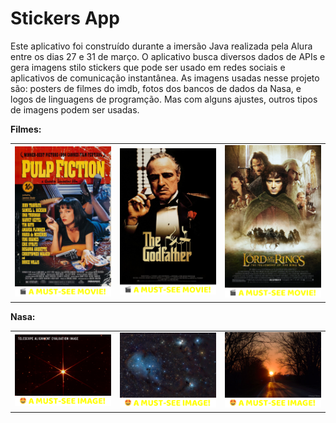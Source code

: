 # Stickers App

Este aplicativo foi construído durante a imersão Java realizada pela Alura entre os dias 27 e 31 de março. O aplicativo busca diversos dados de APIs e gera imagens stilo stickers que pode ser usado em redes sociais e aplicativos de comunicação instantânea. As imagens usadas nesse projeto são: posters de filmes do imdb, fotos dos bancos de dados da Nasa, e logos de linguagens de programção. Mas com alguns ajustes, outros tipos de imagens podem ser usadas.

<b>Filmes:</b>
<table>
    <tr>
        <td align="center">
            <img src="https://github.com/hebaja/stickers-app/blob/master/imbd_stickers/Pulp%20Fiction.png" width="200">
        </td>
        <td align="center">
            <img src="https://github.com/hebaja/stickers-app/blob/master/imbd_stickers/The%20Godfather.png" width="200">
        </td>
        <td align="center">
            <img src="https://github.com/hebaja/stickers-app/blob/master/imbd_stickers/The%20Lord%20of%20the%20Rings:%20The%20Fellowship%20of%20the%20Ring.png" width="200">
        </td>
    </tr>
</table>

<b>Nasa:</b>
<table>
    <tr>
        <td align="center">
            <img src="https://github.com/hebaja/stickers-app/blob/master/nasa_stickers/2MASS%20J17554042%2B6551277.png" width="200">
        </td>
        <td align="center">
            <img src="https://github.com/hebaja/stickers-app/blob/master/nasa_stickers/A%20Filament%20in%20Monoceros.png" width="200">
        </td>
        <td align="center">
            <img src="https://github.com/hebaja/stickers-app/blob/master/nasa_stickers/A%20Picturesque%20Equinox%20Sunset.png" width="200">
        </td>
    </tr>
</table>
